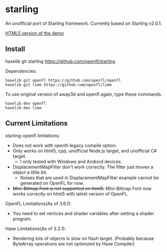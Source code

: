 starling
========

An unofficial port of Starling framework. Currently based on Starling v2.0.1.

[HTML5 version of the demo](http://vroad.github.io/starling-samples)

Install
-------
   haxelib git starling https://github.com/openfl/starling

Dependencies:

    haxelib git openfl https://github.com/openfl/openfl
    haxelib git lime https://github.com/openfl/lime

To use original version of away3d and openfl again, type these commands.

    haxelib dev openfl
    haxelib dev lime

Current Limitations
-------------------

starling-openfl limitations:

* Does not work with openfl-legacy compile option.
* Only works on html5, cpp, unofficial Node.js target, and unofficial C# target.
  * I only tested with Windows and Android devices.
* DisplacementMapFilter don't work correctly. The filter just moves a object a little bit.
  * Noises that are used in DisplacementMapFilter example cannot be generated on OpenFL for now.
* ~~Mini-Bitmap Font is not supported on html5.~~ Mini-Bitmap Font now works correctly on html5 with latest version of OpenFL.

OpenFL Limitations(As of 3.6.1):

* You need to set vertices and shader variables after setting a shader program.

Haxe Limitations(As of 3.2.1):

* Rendering lots of objects is slow on flash target. (Probably because ByteArray operations are not optimized by Haxe Compiler)

